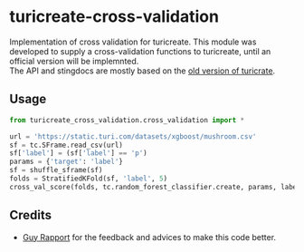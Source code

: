 # turicreate-cross-validation
Implementation  of cross validation for turicreate.
This module was developed to supply a cross-validation functions to turicreate, until an official version will be implemnted.  
The API and stingdocs are mostly based on the [old version of turicrate](https://turi.com/products/create/docs/graphlab.toolkits.cross_validation.html).

## Usage
```python
from turicreate_cross_validation.cross_validation import *

url = 'https://static.turi.com/datasets/xgboost/mushroom.csv'
sf = tc.SFrame.read_csv(url)
sf['label'] = (sf['label'] == 'p')
params = {'target': 'label'}
sf = shuffle_sframe(sf)
folds = StratifiedKFold(sf, 'label', 5)
cross_val_score(folds, tc.random_forest_classifier.create, params, label='label')
```

## Credits
* [Guy Rapport](https://github.com/guy4261) for the feedback and advices to make this code better.
